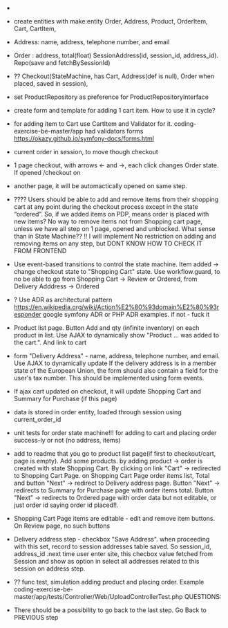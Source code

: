- 
- create entities with make:entity
Order, Address, Product, OrderItem,  Cart, CartItem, 
- Address: name, address, telephone number, and email
- Order : address, total(float)
SessionAddress(id, session_id, address_id). Repo(save and fetchBySessionId)
- ?? Checkout(StateMachine, has Cart, Address(def is null), Order when placed, saved in session),
- set ProductRepository as preference for ProductRepositoryInterface

- create form and template for adding 1 cart item. How to use it in cycle?
- for adding item to Cart use CartItem and Validator for it. coding-exercise-be-master/app had validators forms
  https://okazy.github.io/symfony-docs/forms.html

- current order in session, to move though checkout

- 1 page checkout, with arrows <- and ->, each click changes Order state. If opened /checkout on 
- another page, it will be automactically opened on same step. 
- ???? Users should be able to add and remove items from their shopping cart at any point during the checkout process except in the state “ordered”.
So, if we added items on PDP, means order is placed with new items? No way to remove items not from Shopping cart page,
unless we have all step on 1 page, opened and unblocked. What sense than in State Machine??
!! I will implement No restriction on adding and removing items on any step, but DONT KNOW HOW TO CHECK IT FROM FRONTEND

-  Use event-based transitions to control the state machine.
Item added -> change checkout state to  "Shopping Cart" state.
 Use  workflow.guard, to no be able to go from Shopping Cart -> Review or Ordered, from Delivery Adddress -> Ordered

- ? Use ADR as architectural pattern https://en.wikipedia.org/wiki/Action%E2%80%93domain%E2%80%93responder
google symfony ADR or PHP ADR examples. if not - fuck it

- Product list page. Button Add and qty (infinite inventory) on each product in list. 
Use AJAX to dynamically show "Product ... was added to the cart.".  And link to cart

- form  "Delivery Address" - name, address, telephone number, and email. Use AJAX to dynamically update
If the delivery address is in a member state of the European Union, the form should also contain 
a field for the user's tax number. This should be implemented using form events.

- If ajax cart updated on checkout, it will update Shopping Cart and Summary for Purchase (if this page) 
- data is stored in order entity, loaded through session using current_order_id
- unit tests for order state machine!!! for adding to cart and placing order success-ly or not (no address, items)
- add to readme that you go to product list page(if first to checkout/cart, page is empty). Add some products.
 by adding product  -> order is created with state Shopping Cart.
By clicking on link "Cart" -> redirected to Shopping Cart Page. on Shopping Cart Page order items list, Total and button 
"Next" -> redirect to Delivery address page.
Button "Next" -> redirects to Summary for Purchase page with order items total.
Button "Next" -> redirects to Ordered page with order data but not editable, or just order id saying order id placed!!.

- Shopping Cart Page items are editable - edit and remove item buttons. On Review page, no such buttons
- Delivery address step - checkbox "Save Address". when proceeding with this set, record to session addresses table
saved. So session_id, address_id .next time user enter site,
this checbox value fetched from Session and show as option in select all addresses related to this session on address step.



- ?? func test, simulation adding product and placing order. 
Example coding-exercise-be-master/app/tests/Controller/Web/UploadControllerTest.php
QUESTIONS:
- There should be a possibility to go back to the last step. Go Back to PREVIOUS step

